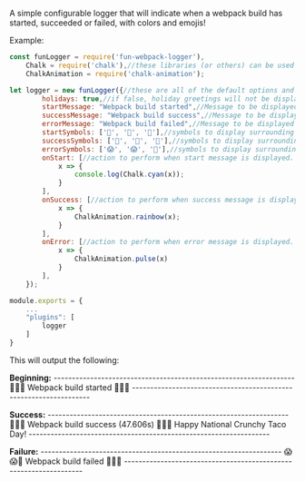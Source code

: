 A simple configurable logger that will indicate when a webpack build has started, succeeded or failed, with colors and emojis!


Example: 

```javascript
const funLogger = require('fun-webpack-logger'),
	Chalk = require('chalk'),//these libraries (or others) can be used to color the output however you like with custom options below
    ChalkAnimation = require('chalk-animation');

let logger = new funLogger({//these are all of the default options and their values.
        holidays: true,//if false, holiday greetings will not be displayed in the success output
        startMessage: "Webpack build started",//Message to be displayed when a build begins
        successMessage: "Webpack build success",//Message to be displayed when a build succeeds
        errorMessage: "Webpack build failed",//Message to be displayed when a build fails
        startSymbols: ['🙏', '🙏', '🍩'],//symbols to display surrounding the start message
        successSymbols: ['💯', '🙌', '🎉'],//symbols to display surrounding the success message
        errorSymbols: ['😱', '😱', '💩'],//symbols to display surrounding the error message
        onStart: [//action to perform when start message is displayed.  Multiple can be included in the array.  If this is populated, the default behavior will not be performed.
            x => {
                console.log(Chalk.cyan(x));
            }
        ],
        onSuccess: [//action to perform when success message is displayed.  Multiple can be included in the array.  If this is populated, the default behavior will not be performed.
            x => {
                ChalkAnimation.rainbow(x);
            }
        ],
        onError: [//action to perform when error message is displayed.  Multiple can be included in the array.  If this is populated, the default behavior will not be performed.
            x => {
                ChalkAnimation.pulse(x)
            }
        ],
    });

module.exports = {
	...
	"plugins": [
		logger
	]
}
```

This will output the following:

**Beginning:**
\-\-\-\-\-\-\-\-\-\-\-\-\-\-\-\-\-\-\-\-\-\-\-\-\-\-\-\-\-\-\-\-\-\-\-\-\-\-\-\-\-\-\-\-\-\-\-\-\-\-\-\-\-\-\-\-\-\-\-\-\-\-\-\-\-\-
                🙏🙏🍩   Webpack build started 🍩🙏🙏
\-\-\-\-\-\-\-\-\-\-\-\-\-\-\-\-\-\-\-\-\-\-\-\-\-\-\-\-\-\-\-\-\-\-\-\-\-\-\-\-\-\-\-\-\-\-\-\-\-\-\-\-\-\-\-\-\-\-\-\-\-\-\-\-\-\-

**Success:**
\-\-\-\-\-\-\-\-\-\-\-\-\-\-\-\-\-\-\-\-\-\-\-\-\-\-\-\-\-\-\-\-\-\-\-\-\-\-\-\-\-\-\-\-\-\-\-\-\-\-\-\-\-\-\-\-\-\-\-\-\-\-\-\-\-\-
           💯🙌🎉   Webpack build success (47.606s) 🎉🙌💯
                  Happy National Crunchy Taco Day!
\-\-\-\-\-\-\-\-\-\-\-\-\-\-\-\-\-\-\-\-\-\-\-\-\-\-\-\-\-\-\-\-\-\-\-\-\-\-\-\-\-\-\-\-\-\-\-\-\-\-\-\-\-\-\-\-\-\-\-\-\-\-\-\-\-\-

**Failure:**
\-\-\-\-\-\-\-\-\-\-\-\-\-\-\-\-\-\-\-\-\-\-\-\-\-\-\-\-\-\-\-\-\-\-\-\-\-\-\-\-\-\-\-\-\-\-\-\-\-\-\-\-\-\-\-\-\-\-\-\-\-\-\-\-\-\-
                😱😱💩   Webpack build failed 💩😱😱
\-\-\-\-\-\-\-\-\-\-\-\-\-\-\-\-\-\-\-\-\-\-\-\-\-\-\-\-\-\-\-\-\-\-\-\-\-\-\-\-\-\-\-\-\-\-\-\-\-\-\-\-\-\-\-\-\-\-\-\-\-\-\-\-\-\-